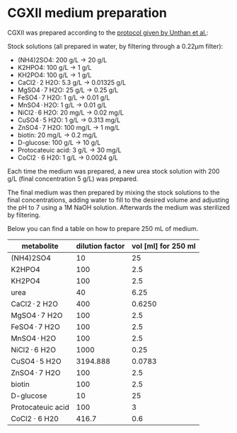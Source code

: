 # CGXII medium preparation

CGXII was prepared according to the [protocol given by Unthan et al.](https://onlinelibrary.wiley.com/doi/10.1002/bit.25103):

Stock solutions (all prepared in water, by filtering through a 0.22µm filter):
* (NH4)2SO4: 200 g/L -> 20 g/L
* K2HPO4: 100 g/L -> 1 g/L
* KH2PO4: 100 g/L -> 1 g/L
* CaCl2 · 2 H2O: 5.3 g/L -> 0.01325 g/L
* MgSO4 · 7 H2O: 25 g/L -> 0.25 g/L
* FeSO4 · 7 H2O: 1 g/L -> 0.01 g/L
* MnSO4 · H2O: 1 g/L -> 0.01 g/L
* NiCl2 · 6 H2O: 20 mg/L -> 0.02 mg/L
* CuSO4 · 5 H2O: 1 g/L -> 0.313 mg/L
* ZnSO4 · 7 H2O: 100 mg/L -> 1 mg/L
* biotin: 20 mg/L -> 0.2 mg/L
* D-glucose: 100 g/L -> 10 g/L
* Protocateuic acid: 3 g/L -> 30 mg/L
* CoCl2 · 6 H20: 1 g/L -> 0.0024 g/L

Each time the medium was prepared, a new urea stock solution with 200 g/L (final concentration 5 g/L) was prepared.

The final medium was then prepared by mixing the stock solutions to the final concentrations, adding water to fill to the desired volume and adjusting the pH to 7 using a 1M NaOH solution. Afterwards the medium was sterilized by filtering.

Below you can find a table on how to prepare 250 mL of medium.

| **metabolite**    | **dilution factor** | **vol [ml] for 250 ml** |
|-------------------|----------------------|--------------------|
| (NH4)2SO4         | 10                   | 25                 |
| K2HPO4            | 100                  | 2.5                |
| KH2PO4            | 100                  | 2.5                |
| urea              | 40                   | 6.25               |
| CaCl2 · 2 H2O     | 400                  | 0.6250             |
| MgSO4 · 7 H2O     | 100                  | 2.5                |
| FeSO4 · 7 H2O     | 100                  | 2.5                |
| MnSO4 · H2O       | 100                  | 2.5                |
| NiCl2 · 6 H2O     | 1000                 | 0.25               |
| CuSO4 · 5 H2O     | 3194.888             | 0.0783             |
| ZnSO4 · 7 H2O     | 100                  | 2.5                |
| biotin            | 100                  | 2.5                |
| D-glucose         | 10                   | 25                 |
| Protocateuic acid | 100                  | 3                  |
| CoCl2 · 6 H20     | 416.7                | 0.6                |
